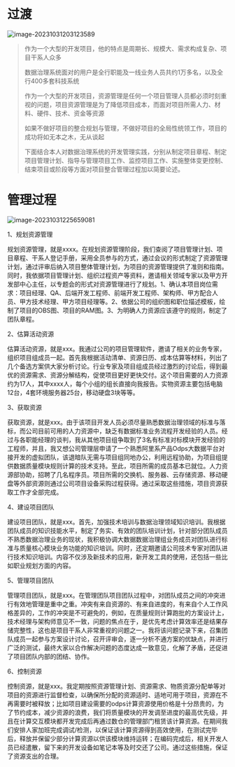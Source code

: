 # 过渡

![image-20231031203123589](D:\Environment\typora\picture\image-20231031203123589.png)

> 作为一个大型的开发项目，他的特点是周期长、规模大、需求构成复杂、项目干系人众多
>
> 数据治理系统面对的用户是全行职能及一线业务人员共约1万多名，以及全行400多套科技系统
>
> 作为一个大型的开发项目，资源管理是任何一个项目管理人员都必须时刻重视的问题，项目资源管理是为了降低项目成本，而面对项目所需人力、材料、硬件、技术、资金等资源
>
> 如果不做好项目的整合规划与管理，不做好项目的全局性统领工作，项目的成功将如无本之木，无从谈起
>
> 下面结合本人对数据治理系统的开发管理实践，分别从制定项目章程、制定项目管理计划、指导与管理项目工作、监控项目工作、实施整体变更控制、结束项目或阶段等方面对项目整合管理过程加以简要论述。

# 管理过程



![image-20231031225659081](D:\Environment\typora\picture\image-20231031225659081.png)

1、规划资源管理

​		规划资源管理，就是xxxx。在规划资源管理阶段，我们查阅了项目管理计划、项目章程、干系人登记手册，采用全员参与的方式，通过会议的形式制定了资源管理计划，通过评审后纳入项目整体管理计划，为项目的资源管理提供了准则和指南。同时，我依据项目管理计划、组织过程资产等资料，邀请相关领域专家以及甲方开发部中心主任，以专题会的形式对资源管理进行了规划。1、确认本项目岗位需求：项目经理、QA、后端开发工程师、前端开发工程师、架构师、甲方配合人员、甲方技术经理、甲方项目经理等。2、依据公司的组织图和职位描述模板，绘制了项目的OBS图、项目的RAM图。3、为明确人力资源应该遵守的规则，制定了团队章程。

2、估算活动资源

​		估算活动资源，就是xxx。我通过公司的项目管理软件，邀请了相关的业务专家，组织项目组成员一起。首先我根据活动清单、资源日历、成本估算等材料，列出了几个备选方案供大家分析讨论。行业专家及项目组成员经过激烈的讨论后，得到最优的资源需求、资源分解结构，促使项目更好更快交付。这个项目需要的人力资源约为17人，其中xxxx人，每个小组的组长直接向我报告。实物资源主要包括电脑12台，4套环境服务器25台，移动硬盘3块等等。

3、获取资源

​		获取资源，就是xxx。由于该项目开发人员必须尽量熟悉数据治理领域的标准与落标，而公司目前可用的人力资源中，缺乏有数据标准业务流程开发经验的人员。经过与各职能经理的谈判，我从其他项目组争取到了3名有标准对标模块开发经验的工程师，并且，我又想公司管理层申请了一个熟悉阿里系产品Odps大数据平台对接开发的虚拟团队，该退暗队无需与项目组同地办公，利用远程协助，为项目组提供数据质量模块规则计算的技术支持。至此，项目所需的成员基本已就位。人力资源部协助，招聘了几名程序员。项目所需的交换机、服务器、云存储资源、移动硬盘等外部资源则通过公司项目设备采购过程获得。通过采取这些措施，项目资源获取工作才全部完成。

4、建设项目团队

​		建设项目团队，就是xxx。首先，加强技术培训与数据治理领域知识培训。我根据团队成员的知识技能水平，制定了务实、有效的团队培训计划，针对部分团队成员不熟悉数据治理业务的现状，我积极协调大数据数据治理组业务成员对团队进行标准与质量核心模块业务功能的知识培训。同时，还定期邀请公司技术专家对团队进行技术知识培训。内容不仅涉及新技术的应用，新开发工具的使用，还包括一些比如职业规划方面的内容。

5、管理项目团队

​		管理项目团队，就是xxx。在管理团队项目团队过程中，对团队成员之间的冲突进行有效地管理是重中之重。冲突有来自资源的、有来自进度的，有来自个人工作风格差异的，工作的冲突是不可避免的，例如，在质量规则计算跑批的方案设计上，技术经理与架构师意见不一致，问题的焦点在于，是优先考虑计算效率还是结果存储完整性，这也是项目干系人非常重视的问题之一。我将该问题记录下来，召集团队成员一起参与方案设计讨论，召开评审会，逐一分析不通方案的优缺点，并进行广泛的测试，最终大家以合作解决问题的态度达成一致意见，化解了矛盾，还促进了项目团队内部的团结、协作。

6、控制资源

​		控制资源，就是xxx。我定期按照资源管理计划、资源需求、物质资源分配单等对项目的资源进行监督检查，以确保所分配的资源适时、适地可用于项目，资源在不再需要时被释放；比如项目建设需要的odps计算资源使用价格是十分昂贵的，为了节约成本，减少资源的浪费，我们将质量模块的开发调至进度的最高优先级，并且在计算交互模块都开发完成后再通过数仓的管理部门租赁该计算资源。在期间我们安排人家加班完成调试/检测，以保证该计算资源得到高效使用，在测试完毕后，释放并保留少部分计算资源以供该模块维持运转；在编码完成后，相关开发人员已经遣散，留下来的开发设备如笔记本等及时交还了公司。通过这些措施，保证了资源支出的合理。